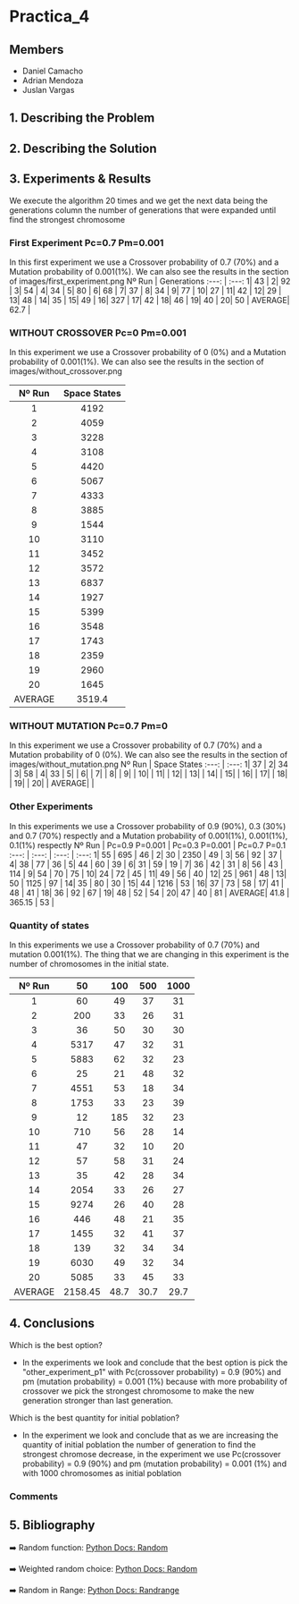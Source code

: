 # Practica_4
## Members

- Daniel Camacho
- Adrian Mendoza
- Juslan Vargas

## 1. Describing the Problem

## 2. Describing the Solution

## 3. Experiments & Results

We execute the algorithm 20 times and we get the next data being the generations column the number of generations that were expanded until find the strongest chromosome
### First Experiment Pc=0.7 Pm=0.001
In this first experiment we use a Crossover probability of 0.7 (70%) and a Mutation probability of 0.001(1%). We can also  see the results in the section of images/first_experiment.png
Nº Run | Generations
:---: | :---: 
1| 43  |
2| 92 |
3| 54  |
4| 34  |
5| 80  |
6| 68  |
7| 37 |
8| 34  |
9| 77 |
10| 27 |
11| 42  |
12| 29  |
13| 48  |
14| 35  |
15| 49  |
16| 327  |
17| 42 |
18| 46 |
19| 40 |
20| 50 |
AVERAGE| 62.7  |
### WITHOUT CROSSOVER Pc=0 Pm=0.001
In this experiment we use a Crossover probability of 0 (0%) and a Mutation probability of 0.001(1%). We can also  see the results in the section of images/without_crossover.png

Nº Run | Space States 
:---: | :---: 
1| 4192 |
2| 4059 |
3| 3228 |
4| 3108 |
5| 4420 |
6| 5067 |
7| 4333 |
8| 3885 |
9| 1544 |
10| 3110 |
11| 3452 |
12| 3572 |
13| 6837 |
14| 1927 |
15| 5399 |
16| 3548 |
17| 1743 |
18| 2359 |
19| 2960 |
20|  1645 |
AVERAGE| 3519.4   |
### WITHOUT MUTATION Pc=0.7 Pm=0
In this experiment we use a Crossover probability of 0.7 (70%) and a Mutation probability of 0 (0%). We can also  see the results in the section of images/without_mutation.png
Nº Run | Space States 
:---: | :---: 
1| 37  |
2| 34  |
3| 58  |
4| 33  |
5|   |
6|   |
7|   |
8|   |
9|   |
10|   |
11|   |
12|   |
13|   |
14|   |
15|   |
16|   |
17|   |
18|   |
19|   |
20|   |
AVERAGE|   |

### Other Experiments
In this experiments we use a Crossover probability of 0.9 (90%), 0.3 (30%) and 0.7 (70%)  respectly and a Mutation probability of 0.001(1%), 0.001(1%), 0.1(1%) respectly
Nº Run | Pc=0.9 P=0.001  | Pc=0.3 P=0.001 | Pc=0.7 P=0.1
:---: | :---:  | :---:  | :---: 
1| 55  | 695  | 46  |
2| 30  | 2350  | 49  |
3| 56  | 92  | 37  |
4| 38  | 77  | 36  |
5| 44  | 60  | 39  |
6| 31  | 59  | 19  |
7| 36  | 42  | 31  |
8| 56  | 43  | 114  |
9| 54  | 70  | 75  |
10| 24  | 72  | 45  |
11| 49  | 56  | 40  |
12| 25  | 961  | 48  |
13| 50  | 1125  | 97  |
14| 35  | 80  | 30  |
15| 44  | 1216  | 53  |
16| 37  | 73  | 58  |
17| 41  | 48  | 41  |
18| 36  | 92  | 67  |
19| 48  | 52  | 54  |
20| 47  | 40  | 81  |
AVERAGE| 41.8  | 365.15  |  53 |

### Quantity of states
In this experiments we use a Crossover probability of 0.7 (70%) and mutation 0.001(1%). The thing that we are changing in this experiment is the number of chromosomes in the initial state.

Nº Run | 50  | 100 | 500  | 1000
:---: | :---:  | :---:  |  :---: | :---: 
1| 60  | 49  | 37  | 31  |
2| 200  | 33  | 26  | 31  |
3| 36  | 50  | 30  | 30  |
4| 5317  | 47  | 32  | 31  |
5| 5883  | 62  | 32  | 23  |
6| 25  | 21  | 48  | 32  |
7| 4551  | 53  | 18  | 34  |
8| 1753  | 33  | 23  | 39  |
9| 12  | 185  | 32  | 23  |
10| 710  | 56  | 28  | 14  |
11| 47  | 32  | 10  | 20  |
12| 57  | 58  | 31  | 24  |
13| 35  | 42  | 28  | 34  |
14| 2054  | 33  | 26  | 27  |
15| 9274  | 26  | 40  | 28  |
16| 446  | 48  | 21  | 35  |
17| 1455  | 32  | 41  | 37  |
18| 139  | 32  | 34  | 34  |
19| 6030  | 49  | 32  | 34  |
20| 5085  | 33  | 45  | 33  |
AVERAGE| 2158.45 | 48.7  | 30.7  | 29.7
## 4. Conclusions

Which is the best option?
- In the experiments we look and conclude that the best option is pick the "other_experiment_p1" with Pc(crossover probability) = 0.9 (90%) and pm (mutation probability) = 0.001 (1%) because with more probability of crossover we pick the strongest chromosome to make the new generation stronger than last generation.

Which is the best quantity for initial poblation?
- In the experiment we look and conclude that as we are increasing the quantity of initial poblation the number of  generation to find the strongest chromose decrease, in the experiment we use  Pc(crossover probability) = 0.9 (90%) and pm (mutation probability) = 0.001 (1%) and with 1000 chromosomes as initial poblation


### Comments




## 5. Bibliography

➡️  Random function: [Python Docs: Random][random]

➡️  Weighted random choice: [Python Docs: Random][random]

➡️  Random in Range: [Python Docs: Randrange][random_range]



[random]: https://docs.python.org/3/library/random.html

[random_range]: https://docs.python.org/3/library/random.html#random.randrange




